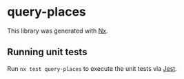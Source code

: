 # query-places

This library was generated with [Nx](https://nx.dev).

## Running unit tests

Run `nx test query-places` to execute the unit tests via [Jest](https://jestjs.io).
